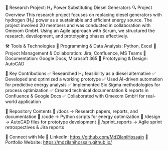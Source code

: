 🚀 Research Project: H₂ Power Substituting Diesel Generators
🔍 Project Overview
This research project focuses on replacing diesel generators with hydrogen (H₂) power as a sustainable and efficient energy source. The project involved 20 members and was conducted in collaboration with Omexom GmbH. Using an Agile approach with Scrum, we structured the research, development, and prototyping phases effectively.

🛠️ Tools & Technologies
🔹 Programming & Data Analysis: Python, Excel
🔹 Project Management & Collaboration: Jira, Confluence, MS Teams
🔹 Documentation: Google Docs, Microsoft 365
🔹 Prototyping & Design: AutoCAD

📌 Key Contributions
✅ Researched H₂ feasibility as a diesel alternative
✅ Developed and optimized a working prototype
✅ Used AI-driven automation for predictive energy analysis
✅ Implemented Six Sigma methodologies for process optimization
✅ Created technical documentation & reports in Confluence & Google Docs
✅ Collaborated with Omexom GmbH for real-world application

📎 Repository Contents
📁 /docs → Research papers, reports, and documentation
📁 /code → Python scripts for energy optimization
📁 /design → AutoCAD files for prototype development
📁 /sprint_reports → Agile sprint retrospectives & Jira reports

🔗 Connect with Me
📌 LinkedIn: https://github.com/MdZilaniHossain
📌 Portfolio Website: https://mdzilanihossain.github.io/








